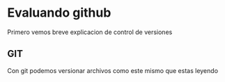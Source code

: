 # Evaluando github
Primero vemos breve explicacion de control de versiones
## GIT
Con git podemos versionar archivos como este mismo que estas leyendo
